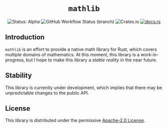 <span style="text-align: center">
 <h1><code>mathlib</code></h1>

![Status: Alpha](https://img.shields.io/badge/status-WIP-critical?style=flat-square) ![GitHub Workflow Status (branch)](https://img.shields.io/github/workflow/status/ohsayan/mathlib/Rust/next) ![Crates.io](https://img.shields.io/crates/v/mathlib) [![docs.rs](https://img.shields.io/badge/docs.rs-docs-blue)](https://docs.rs/mathlib)

</span>

## Introduction

`mathlib` is an effort to provide a native math library for Rust, which covers multiple domains of mathematics. At this moment, this library is a work-in-progress, but I hope to make this library a _stable reality_ in the near future.

## Stability

This library is currently under development, which implies that there may be unpredictable changes to the public API.

## License

This library is distributed under the permissive [Apache-2.0 License](./LICENSE).
